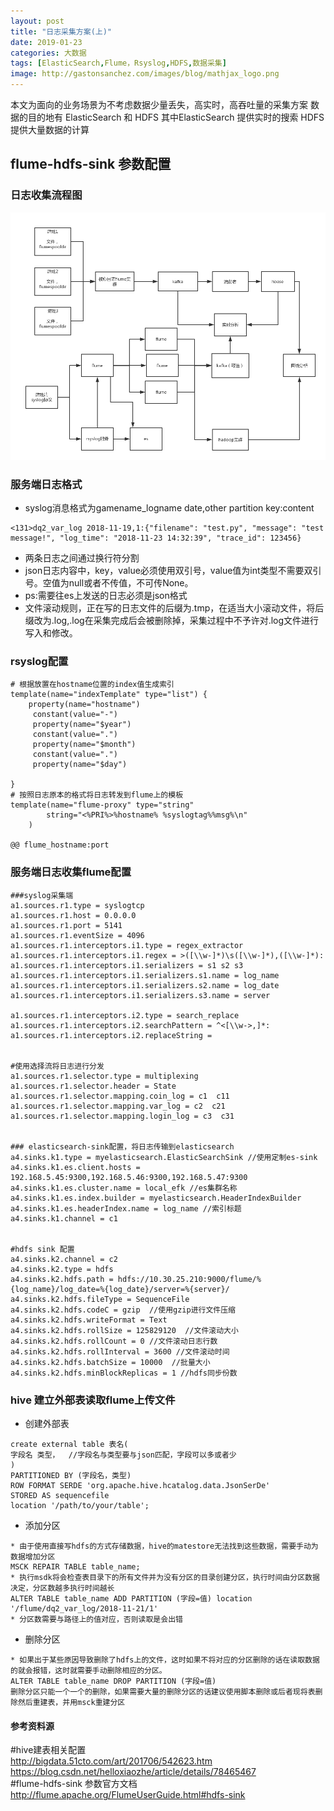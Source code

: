 ```yaml
---
layout: post
title: "日志采集方案(上)"
date: 2019-01-23
categories: 大数据
tags: [ElasticSearch,Flume，Rsyslog,HDFS,数据采集]
image: http://gastonsanchez.com/images/blog/mathjax_logo.png
---
```


本文为面向的业务场景为不考虑数据少量丢失，高实时，高吞吐量的采集方案
数据的目的地有 ElasticSearch 和 HDFS 其中ElasticSearch 提供实时的搜索
HDFS提供大量数据的计算 

<!-- more -->

## flume-hdfs-sink 参数配置
### 日志收集流程图
![image](../images/rsyslog_flume_hdfs.png)
### 服务端日志格式
* syslog消息格式为<pri>gamename_logname date,other partition key:content 
```
<131>dq2_var_log 2018-11-19,1:{"filename": "test.py", "message": "test message!", "log_time": "2018-11-23 14:32:39", "trace_id": 123456}
```
* 两条日志之间通过换行符分割  
* json日志内容中，key，value必须使用双引号，value值为int类型不需要双引号。空值为null或者不传值，不可传None。
* ps:需要往es上发送的日志必须是json格式 
* 文件滚动规则，正在写的日志文件的后缀为.tmp，在适当大小滚动文件，将后缀改为.log,.log在采集完成后会被删除掉，采集过程中不予许对.log文件进行写入和修改。


### rsyslog配置
```
# 根据放置在hostname位置的index值生成索引
template(name="indexTemplate" type="list") {
    property(name="hostname")
     constant(value="-")
     property(name="$year")
     constant(value=".")
     property(name="$month")
     constant(value=".")
     property(name="$day")

}
# 按照日志原本的格式将日志转发到flume上的模板
template(name="flume-proxy" type="string" 
        string="<%PRI%>%hostname% %syslogtag%%msg%\n"
    )

@@ flume_hostname:port
```


### 服务端日志收集flume配置
```
###syslog采集端
a1.sources.r1.type = syslogtcp
a1.sources.r1.host = 0.0.0.0
a1.sources.r1.port = 5141
a1.sources.r1.eventSize = 4096
a1.sources.r1.interceptors.i1.type = regex_extractor
a1.sources.r1.interceptors.i1.regex = >([\\w-]*)\s([\\w-]*),([\\w-]*):
a1.sources.r1.interceptors.i1.serializers = s1 s2 s3
a1.sources.r1.interceptors.i1.serializers.s1.name = log_name
a1.sources.r1.interceptors.i1.serializers.s2.name = log_date
a1.sources.r1.interceptors.i1.serializers.s3.name = server

a1.sources.r1.interceptors.i2.type = search_replace
a1.sources.r1.interceptors.i2.searchPattern = ^<[\\w->,]*:
a1.sources.r1.interceptors.i2.replaceString = 


#使用选择流将日志进行分发
a1.sources.r1.selector.type = multiplexing  
a1.sources.r1.selector.header = State  
a1.sources.r1.selector.mapping.coin_log = c1  c11
a1.sources.r1.selector.mapping.var_log = c2  c21
a1.sources.r1.selector.mapping.login_log = c3  c31


### elasticsearch-sink配置，将日志传输到elasticsearch
a4.sinks.k1.type = myelasticsearch.ElasticSearchSink //使用定制es-sink
a4.sinks.k1.es.client.hosts = 192.168.5.45:9300,192.168.5.46:9300,192.168.5.47:9300
a4.sinks.k1.es.cluster.name = local_efk //es集群名称
a4.sinks.k1.es.index.builder = myelasticsearch.HeaderIndexBuilder
a4.sinks.k1.es.headerIndex.name = log_name //索引标题
a4.sinks.k1.channel = c1 


#hdfs sink 配置  
a4.sinks.k2.channel = c2
a4.sinks.k2.type = hdfs
a4.sinks.k2.hdfs.path = hdfs://10.30.25.210:9000/flume/%{log_name}/log_date=%{log_date}/server=%{server}/
a4.sinks.k2.hdfs.fileType = SequenceFile
a4.sinks.k2.hdfs.codeC = gzip  //使用gzip进行文件压缩
a4.sinks.k2.hdfs.writeFormat = Text 
a4.sinks.k2.hdfs.rollSize = 125829120  //文件滚动大小
a4.sinks.k2.hdfs.rollCount = 0 //文件滚动日志行数
a4.sinks.k2.hdfs.rollInterval = 3600 //文件滚动时间
a4.sinks.k2.hdfs.batchSize = 10000  //批量大小
a4.sinks.k2.hdfs.minBlockReplicas = 1 //hdfs同步份数
```


### hive 建立外部表读取flume上传文件
* 创建外部表
```
create external table 表名(   
字段名 类型，  //字段名与类型要与json匹配，字段可以多或者少
)  
PARTITIONED BY (字段名，类型)
ROW FORMAT SERDE 'org.apache.hive.hcatalog.data.JsonSerDe'  
STORED AS sequencefile  
location '/path/to/your/table'; 
```
* 添加分区
```
* 由于使用直接写hdfs的方式存储数据，hive的matestore无法找到这些数据，需要手动为数据增加分区
MSCK REPAIR TABLE table_name;
* 执行msdk将会检查表目录下的所有文件并为没有分区的目录创建分区，执行时间由分区数据决定，分区数越多执行时间越长
ALTER TABLE table_name ADD PARTITION (字段=值) location '/flume/dq2_var_log/2018-11-21/1'
* 分区数需要与路径上的值对应，否则读取是会出错
```
* 删除分区
```
* 如果出于某些原因导致删除了hdfs上的文件，这时如果不将对应的分区删除的话在读取数据的就会报错，这时就需要手动删除相应的分区。
ALTER TABLE table_name DROP PARTITION (字段=值)
删除分区只能一个一个的删除，如果需要大量的删除分区的话建议使用脚本删除或后者现将表删除然后重建表，并用msck重建分区
```

#### 参考资料源
#hive建表相关配置  
http://bigdata.51cto.com/art/201706/542623.htm  
https://blog.csdn.net/helloxiaozhe/article/details/78465467  
#flume-hdfs-sink 参数官方文档  
http://flume.apache.org/FlumeUserGuide.html#hdfs-sink  
